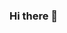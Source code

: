 ### Hi there 👋

<!--
**makubex64/makubex64** is a ✨ _special_ ✨ repository because its `README.md` (this file) appears on your GitHub profile.
![](https://github.com/makubex64/makubex64/blob/main/javascript.gif)
Here are some ideas to get you started:

- 🔭 I’m currently working on ...
- 🌱 I’m currently learning ...
- 👯 I’m looking to collaborate on ...
- 🤔 I’m looking for help with ...
- 💬 Ask me about ...
- 📫 How to reach me: ...
- 😄 Pronouns: ...
- ⚡ Fun fact: ...
-->
